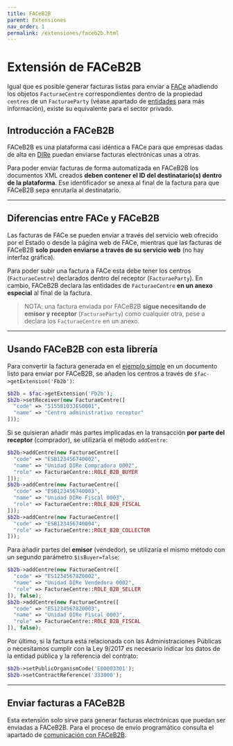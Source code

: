 ```yaml
---
title: FACeB2B
parent: Extensiones
nav_order: 1
permalink: /extensiones/faceb2b.html
---
```


# Extensión de FACeB2B
Igual que es posible generar facturas listas para enviar a [FACe](https://face.gob.es/) añadiendo los objetos `FacturaeCentre` correspondientes dentro de la propiedad `centres` de un `FacturaeParty` (véase apartado de [entidades](/entidades/) para más información), existe su equivalente para el sector privado.

## Introducción a FACeB2B
FACeB2B es una plataforma casi idéntica a FACe para que empresas dadas de alta en [DIRe](https://dire.gob.es/) puedan enviarse facturas electrónicas unas a otras.

Para poder enviar facturas de forma automatizada en FACeB2B los documentos XML creados **deben contener el ID del destinatario(s) dentro de la plataforma**. Ese identificador se anexa al final de la factura para que FACeB2B sepa enrutarla al destinatario.

---

## Diferencias entre FACe y FACeB2B
Las facturas de FACe se pueden enviar a través del servicio web ofrecido por el Estado o desde la página web de FACe, mientras que las facturas de FACeB2B **solo pueden enviarse a través de su servicio web** (no hay interfaz gráfica).

Para poder subir una factura a FACe esta debe tener los centros (`FacturaeCentre`) declarados dentro del receptor (`FacturaeParty`). En cambio, FACeB2B declara las entidades de `FacturaeCentre` **en un anexo especial** al final de la factura.

> NOTA: una factura enviada por FACeB2B **sigue necesitando de emisor y receptor** (`FacturaeParty`) como cualquier otra, pese a declara los `FacturaeCentre` en un anexo.

---

## Usando FACeB2B con esta librería
Para convertir la factura generada en el [ejemplo simple](/ejemplos/factura-simple.html) en un documento listo para enviar por FACeB2B, se añaden los centros a través de `$fac->getExtension('Fb2b')`:
```php
$b2b = $fac->getExtension('Fb2b');
$b2b->setReceiver(new FacturaeCentre([
  "code" => "51558103JES0001",
  "name" => "Centro administrativo receptor"
]));
```

Si se quisieran añadir más partes implicadas en la transacción **por parte del receptor** (comprador), se utilizaría el método `addCentre`:
```php
$b2b->addCentre(new FacturaeCentre([
  "code" => "ESB123456740002",
  "name" => "Unidad DIRe Compradora 0002",
  "role" => FacturaeCentre::ROLE_B2B_BUYER
]));
$b2b->addCentre(new FacturaeCentre([
  "code" => "ESB123456740003",
  "name" => "Unidad DIRe Fiscal 0003",
  "role" => FacturaeCentre::ROLE_B2B_FISCAL
]));
$b2b->addCentre(new FacturaeCentre([
  "code" => "ESB123456740004",
  "role" => FacturaeCentre::ROLE_B2B_COLLECTOR
]));
```

Para añadir partes del **emisor** (vendedor), se utilizaría el mismo método con un segundo parámetro `$isBuyer=false`:
```php
$b2b->addCentre(new FacturaeCentre([
  "code" => "ES12345678Z0002",
  "name" => "Unidad DIRe Vendedora 0002",
  "role" => FacturaeCentre::ROLE_B2B_SELLER
]), false);
$b2b->addCentre(new FacturaeCentre([
  "code" => "ES12345678Z0003",
  "name" => "Unidad DIRe Fiscal 0003",
  "role" => FacturaeCentre::ROLE_B2B_FISCAL
]), false);
```

Por último, si la factura está relacionada con las Administraciones Públicas o necesitamos cumplir con la Ley 9/2017 es necesario indicar los datos de la entidad pública y la referencia del contrato:
```php
$b2b->setPublicOrganismCode('E00003301');
$b2b->setContractReference('333000');
```

---

## Enviar facturas a FACeB2B
Esta extensión solo sirve para generar facturas electrónicas que puedan ser enviadas a FACeB2B. Para el proceso de envío programático consulta el apartado de [comunicación con FACeB2B](/envio-y-recepcion/faceb2b.html).
